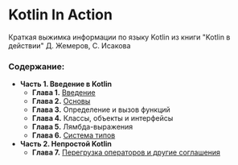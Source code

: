 # Kotlin In Action
Краткая выжимка информации по языку Kotlin из книги "Kotlin в действии" Д. Жемеров, С. Исакова

### Содержание:
- **Часть 1. Введение в Kotlin**
  - **Глава 1.** [Введение](https://github.com/nikchernyakov/doc-kotlin-in-action/blob/master/chapters/chapter-1-introdaction.md#%D0%92%D0%B2%D0%B5%D0%B4%D0%B5%D0%BD%D0%B8%D0%B5)
  - **Глава 2.** [Основы](https://github.com/nikchernyakov/doc-kotlin-in-action/blob/master/chapters/chapter-2-basis.md#%D0%9E%D1%81%D0%BD%D0%BE%D0%B2%D1%8B-kotlin)
  - **Глава 3.** Определение и вызов функций
  - **Глава 4.** Классы, объекты и интерфейсы
  - **Глава 5.** Лямбда-выражения
  - **Глава 6.** [Система типов](https://github.com/nikchernyakov/doc-kotlin-in-action/blob/master/chapters/chapter-6-types-system.md#%D0%A1%D0%B8%D1%81%D1%82%D0%B5%D0%BC%D0%B0-%D1%82%D0%B8%D0%BF%D0%BE%D0%B2)
- **Часть 2. Непростой Kotlin**
  - **Глава 7.** [Перегрузка операторов и другие соглашения](https://github.com/nikchernyakov/doc-kotlin-in-action/blob/master/chapters/chapter-7-agreements.md#%D0%9F%D0%B5%D1%80%D0%B5%D0%B3%D1%80%D1%83%D0%B7%D0%BA%D0%B0-%D0%BE%D0%BF%D0%B5%D1%80%D0%B0%D1%82%D0%BE%D1%80%D0%BE%D0%B2-%D0%B8-%D0%B4%D1%80%D1%83%D0%B3%D0%B8%D0%B5-%D1%81%D0%BE%D0%B3%D0%BB%D0%B0%D1%88%D0%B5%D0%BD%D0%B8%D1%8F)
